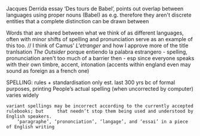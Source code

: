 Jacques Derrida essay ‘Des tours de Babel’, 
	points out overlap between languages using proper nouns (Babel) as e.g.
	therefore they aren't discrete entities that a complete distinction can be drawn between

Words that are shared between what we think of as different languages, often with minor shifts of spelling and pronunciation serve as an example of this too. // I think of Camus' *L'etranger* and how I approve more of the title tranlsation *The Outsider* porque entiendo la palabra estrangero
		- spelling, pronunciation aren't too much of a barrier then
		- esp since everyone speaks with their own timbre, accent, intonation (accents within england even may sound as foreign as a french one)


SPELLING: rules + standardisation only est. last 300 yrs bc of formal purposes, printing
	People’s actual spelling (when uncorrected by computer) varies widely

	variant spellings may be incorrect according to the currently accepted rulebooks; but     that needn’t stop them being used and understood by English speakers.
		‘paragraphe’, ‘prononciation’, ‘langage’, and ‘essai’ in a piece of English writing 

